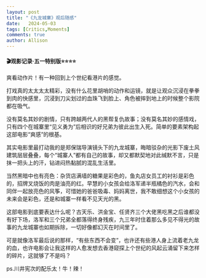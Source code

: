 ```yaml
---
layout: post
title: "《九龙城寨》观后随感"
date:   2024-05-03
tags: [Critics,Moments]
comments: true
author: Allison
---
```


#### 🎬观影记录·五一特别版⭐⭐⭐⭐
爽看动作片！有一种回到上个世纪看港片的感觉。

打戏真的太太太太精彩，没有什么花里胡哨的动作和运镜，就是让观众沉浸在拳拳到肉的快感里，沉浸到刀尖划过的血珠飞到脸上、角色被摔到地上的时候整个影院都在吸气。

没有莫名其妙的剧情，只有跨越两代人的黑帮复仇故事；没有莫名其妙的感情戏，只有四个在城寨里“见义勇为”后相识的好兄弟为彼此出生入死。简单的要素架构起这部电影“爽感”的根基。

其实电影里最打动我的是郑保瑞导演镜头下的九龙城寨，晦暗驳杂的光影下废土风建筑层层叠叠，每个“城寨人”都有自己的故事，却又都默契地对此缄默不言，只是抹一把头上的汗，钻进闷热黏腻的混乱生活里。

当然黑暗中也有亮色：杂货店满墙的糖果是彩色的，鱼丸店女员工的衬衫是彩色的，招牌叉烧饭的肉是油亮的红。早慧的小女孩会给洛军递半瓶橘色的汽水，会和同伴一起放亮色的风筝，可惜她的爸爸吸毒、妈妈离世，我不敢细想这个小女孩的未来会是彩色，还是和城寨一样看不见天光的黑。

这部电影到底要表达什么呢？古天乐、洪金宝、任贤齐三个大佬黑吃黑之后谁都没有好下场，洛军和三个兄弟全都落得终身残疾，九三年时住着那么多见不得光的故事的九龙城寨也如期拆除，一切好像都幻灭在时间里了。

可是就像洛军最后说的那样，“有些东西不会变”，也许还有些港人身上流着老九龙的血，也许电影会让我这样的人愈发想去香港窥探上个世纪的风起云涌留下来怎样的碎片，这就够了不是吗？

ps.川井宪次的配乐太！牛！辣！
